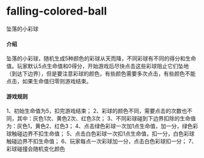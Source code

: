 # falling-colored-ball
坠落的小彩球

#### 介绍
坠落的小彩球，随机生成5种颜色的彩球从天而降，不同彩球有不同的得分和生命值。玩家默认5点生命值和0得分，开始游戏后尽快点击这些彩球阻止它们坠地（到达下边界），但是要注意彩球的颜色，有些颜色需要多次点击，有些颜色不能点击，如果生命值归零则游戏结束。

#### 游戏规则

1、初始生命值为5，扣完游戏结束；
2、彩球的颜色不同，需要点击的次数也不同，其中：灰色1次、黄色2次、红色3次；
3、不同彩球碰到下边界扣除的生命值为：灰色1，黄色2、红色3；
4、点击绿色彩球一次加1点生命值，加一分，绿色彩球触碰边界不扣生命值；
5、点击白色彩球一次扣1点生命值，扣一分，白色彩球触碰边界不扣生命值；
6、玩家每点一次彩球加一分，点击白色彩球扣一分；
7、彩球碰撞会随机变化颜色
